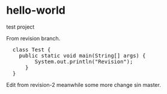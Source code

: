 # hello-world
test project

From revision branch.

<pre>
  class Test {
    public static void main(String[] args) {
         System.out.println("Revision");
      }
  }
</pre>


Edit from revision-2
meanwhile some more change sin master.
